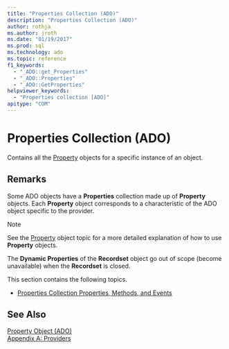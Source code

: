 ```yaml
---
title: "Properties Collection (ADO)"
description: "Properties Collection (ADO)"
author: rothja
ms.author: jroth
ms.date: "01/19/2017"
ms.prod: sql
ms.technology: ado
ms.topic: reference
f1_keywords:
  - "_ADO::get_Properties"
  - "_ADO::Properties"
  - "_ADO::GetProperties"
helpviewer_keywords:
  - "Properties collection [ADO]"
apitype: "COM"
---
```

# Properties Collection (ADO)
Contains all the [Property](./property-object-ado.md) objects for a specific instance of an object.  
  
## Remarks  
 Some ADO objects have a **Properties** collection made up of **Property** objects. Each **Property** object corresponds to a characteristic of the ADO object specific to the provider.  
  
> [!NOTE]
>  See the [Property](./property-object-ado.md) object topic for a more detailed explanation of how to use **Property** objects.  
  
 The **Dynamic Properties** of the **Recordset** object go out of scope (become unavailable) when the **Recordset** is closed.  
  
 This section contains the following topics.  
  
-   [Properties Collection Properties, Methods, and Events](./properties-collection-properties-methods-and-events.md)  
  
## See Also  
 [Property Object (ADO)](./property-object-ado.md)   
 [Appendix A: Providers](../../guide/appendixes/appendix-a-providers.md)